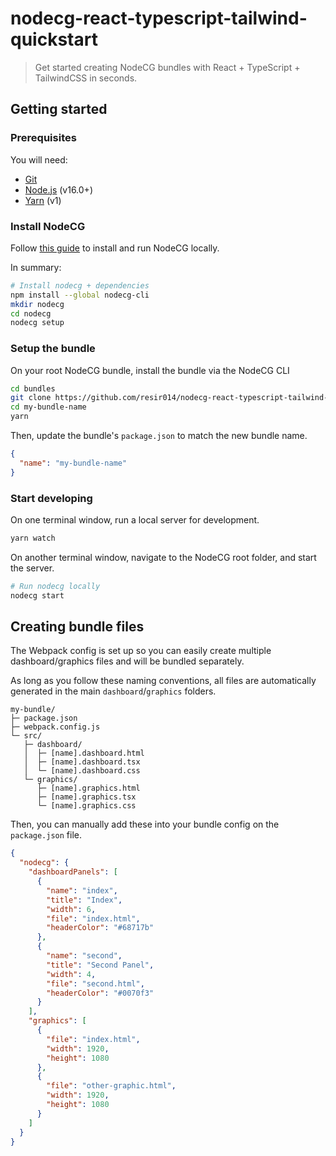 # nodecg-react-typescript-tailwind-quickstart

> Get started creating NodeCG bundles with React + TypeScript + TailwindCSS in seconds.

## Getting started

### Prerequisites

You will need:

- [Git](https://git-scm.com/)
- [Node.js](https://nodejs.org/en/) (v16.0+)
- [Yarn](https://classic.yarnpkg.com/lang/en/) (v1)

### Install NodeCG

Follow [this guide](https://www.nodecg.dev/docs/installing) to install and run NodeCG locally.

In summary:

```bash
# Install nodecg + dependencies
npm install --global nodecg-cli
mkdir nodecg
cd nodecg
nodecg setup
```

### Setup the bundle

On your root NodeCG bundle, install the bundle via the NodeCG CLI

```bash
cd bundles
git clone https://github.com/resir014/nodecg-react-typescript-tailwind-quickstart.git my-bundle-name
cd my-bundle-name
yarn
```

Then, update the bundle's `package.json` to match the new bundle name.

```json
{
  "name": "my-bundle-name"
}
```

### Start developing

On one terminal window, run a local server for development.

```bash
yarn watch
```

On another terminal window, navigate to the NodeCG root folder, and start the server.

```bash
# Run nodecg locally
nodecg start
```

## Creating bundle files

The Webpack config is set up so you can easily create multiple dashboard/graphics files and will be bundled separately.

As long as you follow these naming conventions, all files are automatically generated in the main `dashboard`/`graphics` folders.

```
my-bundle/
├─ package.json
├─ webpack.config.js
└─ src/
   ├─ dashboard/
   │  ├─ [name].dashboard.html
   │  ├─ [name].dashboard.tsx
   │  └─ [name].dashboard.css
   └─ graphics/
      ├─ [name].graphics.html
      ├─ [name].graphics.tsx
      └─ [name].graphics.css
```

Then, you can manually add these into your bundle config on the `package.json` file.

```json
{
  "nodecg": {
    "dashboardPanels": [
      {
        "name": "index",
        "title": "Index",
        "width": 6,
        "file": "index.html",
        "headerColor": "#68717b"
      },
      {
        "name": "second",
        "title": "Second Panel",
        "width": 4,
        "file": "second.html",
        "headerColor": "#0070f3"
      }
    ],
    "graphics": [
      {
        "file": "index.html",
        "width": 1920,
        "height": 1080
      },
      {
        "file": "other-graphic.html",
        "width": 1920,
        "height": 1080
      }
    ]
  }
}
```
